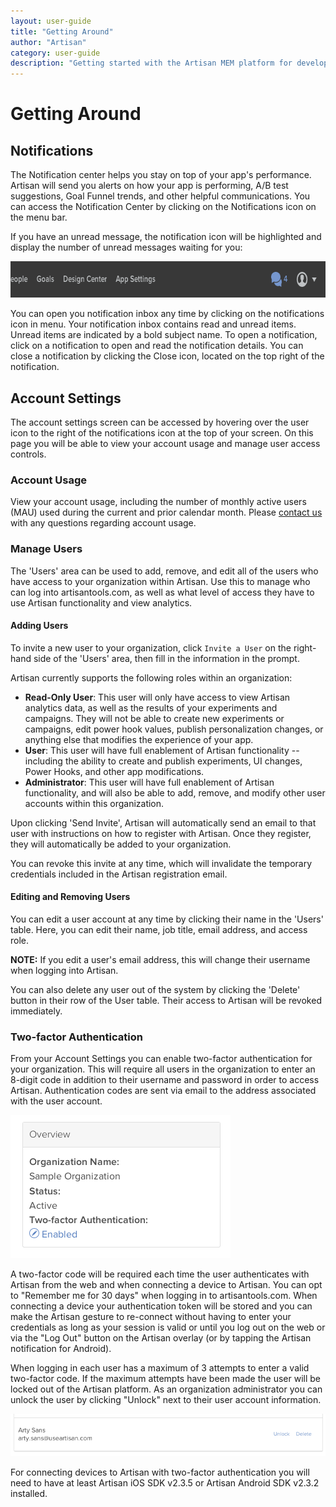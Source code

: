 ```yaml
---
layout: user-guide
title: "Getting Around"
author: "Artisan"
category: user-guide
description: "Getting started with the Artisan MEM platform for developers."
---
```

# Getting Around

## Notifications
The Notification center helps you stay on top of your app's performance. Artisan will send you alerts on how your app is performing, A/B test suggestions, Goal Funnel trends, and other helpful communications. You can access the Notification Center by clicking on the Notifications icon on the menu bar.

If you have an unread message, the notification icon will be highlighted and display the number of unread messages waiting for you:

<img src="/images/screens/nav-unread-messages-700x58.png" height="58" width="700" class="border-full" alt="Artisan navigation menu showing unread notifications." />

You can open you notification inbox any time by clicking on the notifications icon in menu. Your notification inbox contains read and unread items. Unread items are indicated by a bold subject name. To open a notification, click on a notification to open and read the notification details. You can close a notification by clicking the Close icon, located on the top right of the notification.

<div id="account-settings"></div>

## Account Settings

The account settings screen can be accessed by hovering over the user icon to the right of the notifications icon at the top of your screen. On this page you will be able to view your account usage and manage user access controls.

### Account Usage

View your account usage, including the number of monthly active users (MAU) used during the current and prior calendar month.  Please <a href="mailto:support@useartisan.com">contact us</a> with any questions regarding account usage.

<div id="manage-users"></div>

### Manage Users

The 'Users' area can be used to add, remove, and edit all of the users who have access to your organization within Artisan.  Use this to manage who can log into artisantools.com, as well as what level of access they have to use Artisan functionality and view analytics.

#### Adding Users

To invite a new user to your organization, click `Invite a User` on the right-hand side of the 'Users' area, then fill in the information in the prompt.

Artisan currently supports the following roles within an organization:

* **Read-Only User**: This user will only have access to view Artisan analytics data, as well as the results of your experiments and campaigns.  They will not be able to create new experiments or campaigns, edit power hook values, publish personalization changes, or anything else that modifies the experience of your app.
* **User**: This user will have full enablement of Artisan functionality -- including the ability to create and publish experiments, UI changes, Power Hooks, and other app modifications.
* **Administrator**: This user will have full enablement of Artisan functionality, and will also be able to add, remove, and modify other user accounts within this organization.

Upon clicking 'Send Invite', Artisan will automatically send an email to that user with instructions on how to register with Artisan.  Once they register, they will automatically be added to your organization.  

You can revoke this invite at any time, which will invalidate the temporary credentials included in the Artisan registration email.

#### Editing and Removing Users

You can edit a user account at any time by clicking their name in the 'Users' table.  Here, you can edit their name, job title, email address, and access role.

<div class="note note-hint">
  <p><strong>NOTE:</strong> If you edit a user's email address, this will change their username when logging into Artisan.</p>
</div>

You can also delete any user out of the system by clicking the 'Delete' button in their row of the User table.  Their access to Artisan will be revoked immediately.

### Two-factor Authentication

From your Account Settings you can enable two-factor authentication for your organization. This will require all users in the organization to enter an 8-digit code in addition to their username and password in order to access Artisan. Authentication codes are sent via email to the address associated with the user account.

<img src="/images/screens/two-factor-enable-organization.png" class="border-full"/>

A two-factor code will be required each time the user authenticates with Artisan from the web and when connecting a device to Artisan. You can opt to "Remember me for 30 days" when logging in to artisantools.com. When connecting a device your authentication token will be stored and you can make the Artisan gesture to re-connect without having to enter your credentials as long as your session is valid or until you log out on the web or via the "Log Out" button on the Artisan overlay (or by tapping the Artisan notification for Android).

When logging in each user has a maximum of 3 attempts to enter a valid two-factor code. If the maximum attempts have been made the user will be locked out of the Artisan platform. As an organization administrator you can unlock the user by clicking "Unlock" next to their user account information.

<img src="/images/screens/two-factor-unlock-user.png" class="border-full"/>

<div class="note note-important">
	<p>For connecting devices to Artisan with two-factor authentication you will need to have at least Artisan iOS SDK v2.3.5 or Artisan Android SDK v2.3.2 installed.</p>
</div>
